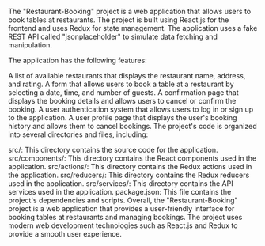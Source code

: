 The "Restaurant-Booking" project is a web application that allows users to book tables at restaurants. The project is built using React.js for the frontend and uses Redux for state management. The application uses a fake REST API called "jsonplaceholder" to simulate data fetching and manipulation.

The application has the following features:

A list of available restaurants that displays the restaurant name, address, and rating.
A form that allows users to book a table at a restaurant by selecting a date, time, and number of guests.
A confirmation page that displays the booking details and allows users to cancel or confirm the booking.
A user authentication system that allows users to log in or sign up to the application.
A user profile page that displays the user's booking history and allows them to cancel bookings.
The project's code is organized into several directories and files, including:

src/: This directory contains the source code for the application.
src/components/: This directory contains the React components used in the application.
src/actions/: This directory contains the Redux actions used in the application.
src/reducers/: This directory contains the Redux reducers used in the application.
src/services/: This directory contains the API services used in the application.
package.json: This file contains the project's dependencies and scripts.
Overall, the "Restaurant-Booking" project is a web application that provides a user-friendly interface for booking tables at restaurants and managing bookings. The project uses modern web development technologies such as React.js and Redux to provide a smooth user experience.
